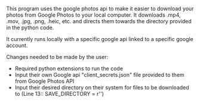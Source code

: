 This program uses the google photos api to make it easier to download your photos from Google Photos to your local computer. 
It downloads .mp4, .mov, .jpg, .png, .heic, etc. and directs them towards the directory provided in the python code.


It currently runs locally with a specific google api linked to a specific google account. 

Changes needed to be made by the user:
  - Required python extensions to run the code
  - Input their own Google api "client_secrets.json" file provided to them from Google Photos API
  - Input their desired directory on their system for files to be downloaded to (Line 13:: SAVE_DIRECTORY = r'')

